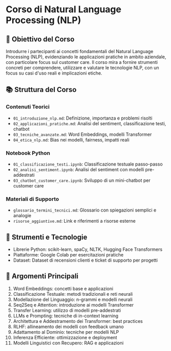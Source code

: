# Corso di Natural Language Processing (NLP)

## 🎯 Obiettivo del Corso
Introdurre i partecipanti ai concetti fondamentali del Natural Language Processing (NLP), evidenziando le applicazioni pratiche in ambito aziendale, con particolare focus sul customer care. Il corso mira a fornire strumenti concreti per comprendere, utilizzare e valutare le tecnologie NLP, con un focus su casi d'uso reali e implicazioni etiche.

## 📚 Struttura del Corso

### Contenuti Teorici
- `01_introduzione_nlp.md`: Definizione, importanza e problemi risolti
- `02_applicazioni_pratiche.md`: Analisi del sentiment, classificazione testi, chatbot
- `03_tecniche_avanzate.md`: Word Embeddings, modelli Transformer
- `04_etica_nlp.md`: Bias nei modelli, fairness, impatti reali

### Notebook Python
- `01_classificazione_testi.ipynb`: Classificazione testuale passo-passo
- `02_analisi_sentiment.ipynb`: Analisi del sentiment con modelli pre-addestrati
- `03_chatbot_customer_care.ipynb`: Sviluppo di un mini-chatbot per customer care

### Materiali di Supporto
- `glossario_termini_tecnici.md`: Glossario con spiegazioni semplici e analogie
- `risorse_aggiuntive.md`: Link e riferimenti a risorse esterne

## 🔧 Strumenti e Tecnologie
- Librerie Python: scikit-learn, spaCy, NLTK, Hugging Face Transformers
- Piattaforme: Google Colab per esercitazioni pratiche
- Dataset: Dataset di recensioni clienti e ticket di supporto per progetti

## 📌 Argomenti Principali
1. Word Embeddings: concetti base e applicazioni
2. Classificazione Testuale: metodi tradizionali e reti neurali
3. Modellazione del Linguaggio: n-grammi e modelli neurali
4. Seq2Seq e Attention: introduzione ai modelli Transformer
5. Transfer Learning: utilizzo di modelli pre-addestrati
6. LLMs e Prompting: tecniche di in-context learning
7. Architettura e Addestramento dei Transformer: best practices
8. RLHF: allineamento dei modelli con feedback umano
9. Adattamento al Dominio: tecniche per modelli NLP
10. Inferenza Efficiente: ottimizzazione e deployment
11. Modelli Linguistici con Recupero: RAG e applicazioni
